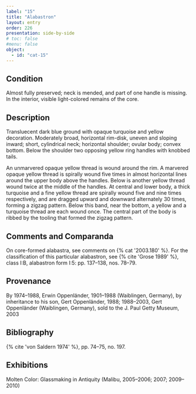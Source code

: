 ```yaml
---
label: "15"
title: "Alabastron"
layout: entry
order: 226
presentation: side-by-side
# toc: false
#menu: false 
object:
  - id: "cat-15"
---
```


## Condition

Almost fully preserved; neck is mended, and part of one handle is missing. In the interior, visible light-colored remains of the core.

## Description

Transluecent dark blue ground with opaque turquoise and yellow decoration. Moderately broad, horizontal rim-disk, uneven and sloping inward; short, cylindrical neck; horizontal shoulder; ovular body; convex bottom. Below the shoulder two opposing yellow ring handles with knobbed tails.

An unmarvered opaque yellow thread is wound around the rim. A marvered opaque yellow thread is spirally wound five times in almost horizontal lines around the upper body above the handles. Below is another yellow thread wound twice at the middle of the handles. At central and lower body, a thick turquoise and a fine yellow thread are spirally wound five and nine times respectively, and are dragged upward and downward alternately 30 times, forming a zigzag pattern. Below this band, near the bottom, a yellow and a turquoise thread are each wound once. The central part of the body is ribbed by the tooling that formed the zigzag pattern.

## Comments and Comparanda

On core-formed alabastra, see comments on {% cat '2003.180' %}. For the classification of this particular alabastron, see {% cite 'Grose 1989' %}, class I:B, alabastron form I:5: pp. 137–138, nos. 78–79.

## Provenance

By 1974–1988, Erwin Oppenländer, 1901–1988 (Waiblingen, Germany), by inheritance to his son, Gert Oppenländer, 1988; 1988–2003, Gert Oppenländer (Waiblingen, Germany), sold to the J. Paul Getty Museum, 2003

## Bibliography

{% cite 'von Saldern 1974' %}, pp. 74–75, no. 197.

## Exhibitions

Molten Color: Glassmaking in Antiquity (Malibu, 2005–2006; 2007; 2009–2010)